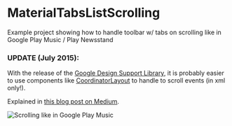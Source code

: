 # MaterialTabsListScrolling
Example project showing how to handle toolbar w/ tabs on scrolling like in Google Play Music / Play Newsstand

### UPDATE (July 2015):
With the release of the [Google Design Support Library](http://android-developers.blogspot.de/2015/05/android-design-support-library.html), it is probably easier to use components like  [CoordinatorLayout](http://developer.android.com/intl/zh-CN/reference/android/support/design/widget/CoordinatorLayout.html?utm_campaign=io15&utm_source=dac&utm_medium=blog) to handle to scroll events (in xml only!).

Explained in [this blog post on Medium](https://medium.com/@dan1ve/android-howto-material-design-tabs-scrolling-like-in-google-play-music-12273ce07bc). 


![Scrolling like in Google Play Music](http://i.imgur.com/byrgxdB.gif?raw=true "Optional Title")
